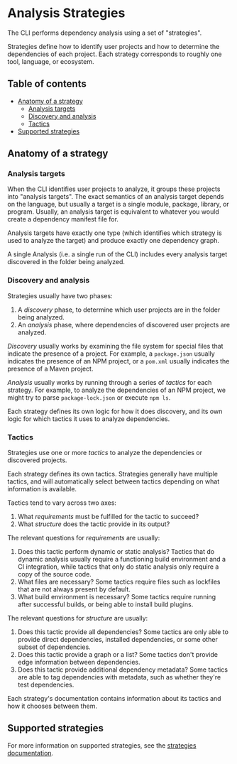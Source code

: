 # Analysis Strategies

The CLI performs dependency analysis using a set of "strategies".

Strategies define how to identify user projects and how to determine the dependencies of each project. Each strategy corresponds to roughly one tool, language, or ecosystem.

<!-- omit in toc -->
## Table of contents

- [Anatomy of a strategy](#anatomy-of-a-strategy)
  - [Analysis targets](#analysis-targets)
  - [Discovery and analysis](#discovery-and-analysis)
  - [Tactics](#tactics)
- [Supported strategies](#supported-strategies)

## Anatomy of a strategy

### Analysis targets

When the CLI identifies user projects to analyze, it groups these projects into "analysis targets". The exact semantics of an analysis target depends on the language, but usually a target is a single module, package, library, or program. Usually, an analysis target is equivalent to whatever you would create a dependency manifest file for.

Analysis targets have exactly one type (which identifies which strategy is used to analyze the target) and produce exactly one dependency graph.

A single Analysis (i.e. a single run of the CLI) includes every analysis target discovered in the folder being analyzed.

### Discovery and analysis

Strategies usually have two phases:

1. A _discovery_ phase, to determine which user projects are in the folder being analyzed.
2. An _analysis_ phase, where dependencies of discovered user projects are analyzed.

_Discovery_ usually works by examining the file system for special files that indicate the presence of a project. For example, a `package.json` usually indicates the presence of an NPM project, or a `pom.xml` usually indicates the presence of a Maven project.

_Analysis_ usually works by running through a series of _tactics_ for each strategy. For example, to analyze the dependencies of an NPM project, we might try to parse `package-lock.json` or execute `npm ls`.

Each strategy defines its own logic for how it does discovery, and its own logic for which tactics it uses to analyze dependencies.

### Tactics

Strategies use one or more _tactics_ to analyze the dependencies or discovered projects.

Each strategy defines its own tactics. Strategies generally have multiple tactics, and will automatically select between tactics depending on what information is available.

Tactics tend to vary across two axes:

1. What _requirements_ must be fulfilled for the tactic to succeed?
2. What _structure_ does the tactic provide in its output?

The relevant questions for _requirements_ are usually:

1. Does this tactic perform dynamic or static analysis? Tactics that do dynamic analysis usually require a functioning build environment and a CI integration, while tactics that only do static analysis only require a copy of the source code.
2. What files are necessary? Some tactics require files such as lockfiles that are not always present by default.
3. What build environment is necessary? Some tactics require running after successful builds, or being able to install build plugins.

The relevant questions for _structure_ are usually:

1. Does this tactic provide all dependencies? Some tactics are only able to provide direct dependencies, installed dependencies, or some other subset of dependencies.
2. Does this tactic provide a graph or a list? Some tactics don't provide edge information between dependencies.
3. Does this tactic provide additional dependency metadata? Some tactics are able to tag dependencies with metadata, such as whether they're test dependencies.

Each strategy's documentation contains information about its tactics and how it chooses between them.

## Supported strategies

<!--
TODO: create a lookup table that categorizes these strategies by language or tool.
-->

For more information on supported strategies, see the [strategies documentation](../references/strategies/README.md#supported-languages).
